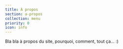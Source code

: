 ```yaml
---
title: À propos
section: a-propos
collection: menu
priority: 0
icon: info
---
```


Bla bla à propos du site, pourquoi, comment, tout ça... :)
